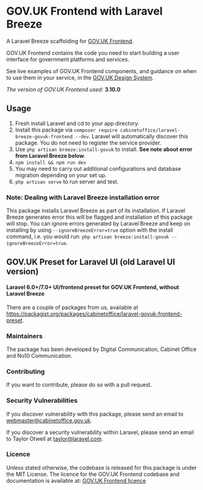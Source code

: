 # GOV.UK Frontend with Laravel Breeze

A Laravel Breeze scaffolding for [GOV.UK Frontend](https://github.com/alphagov/govuk-frontend).

GOV.UK Frontend contains the code you need to start building a user interface for government platforms and services. 

See live examples of GOV.UK Frontend components, and guidance on when to use them in your service, in the [GOV.UK Design System](https://design-system.service.gov.uk/).

*The version of GOV.UK Frontend used:* **3.10.0**

## Usage

1. Fresh install Laravel and cd to your app directory.
2. Install this package via `composer require cabinetoffice/laravel-breeze-govuk-frontend --dev`. Laravel will automatically discover this package. You do not need to register the service provider.
3. Use `php artisan breeze:install-govuk` to install. **See note about error from Laravel Breeze below**.
4. `npm install && npm run dev`
5. You may need to carry out additional configurations and database migration depending on your set up.
6. `php artisan serve` to run server and test.

### Note: Dealing with Laravel Breeze installation error
This package installs Laravel Breeze as part of its installation. If Laravel Breeze generates error this will be flagged and installation of this package will stop.
You can ignore errors generated by Laravel Breeze and keep on installing by using `--ignoreBreezeError=true` option with the install command, i.e. you would run: `php artisan breeze:install-govuk --ignoreBreezeError=true`.

## GOV.UK Preset for Laravel UI (old Laravel UI version)

#### Laravel 6.0+/7.0+ UI/frontend preset for GOV.UK Frontend, without Laravel Breeze

There are a couple of packages from us, available at https://packagist.org/packages/cabinetoffice/laravel-govuk-frontend-preset.

### Maintainers
The package has been developed by Digital Communication, Cabinet Office and No10 Communication.

### Contributing
If you want to contribute, please do so with a pull request. 

### Security Vulnerabilities
If you discover vulnerability with this package, please send an email to webmaster@cabinetoffice.gov.uk.

If you discover a security vulnerability within Laravel, please send an email to Taylor Otwell at taylor@laravel.com.

### Licence
Unless stated otherwise, the codebase is released for this package is under the MIT License.
The licence for the GOV.UK Frontend codebase and documentation is available at: [GOV.UK Frontend licence](https://github.com/alphagov/govuk-frontend#licence)
